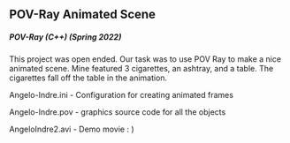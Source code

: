 ## POV-Ray Animated Scene
##### POV-Ray (C++) (Spring 2022)

This project was open ended. Our task was to use POV Ray to make 
a nice animated scene. Mine featured 3 cigarettes, an ashtray, and a table.
The cigarettes fall off the table in the animation.

Angelo-Indre.ini - Configuration for creating animated frames

Angelo-Indre.pov - graphics source code for all the objects

AngeloIndre2.avi - Demo movie : )